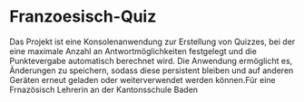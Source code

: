 # Franzoesisch-Quiz
Das Projekt ist eine Konsolenanwendung zur Erstellung von Quizzes, bei der eine maximale Anzahl an Antwortmöglichkeiten festgelegt und die Punktevergabe automatisch 
berechnet wird. Die Anwendung ermöglicht es, Änderungen zu speichern, sodass diese persistent bleiben und auf anderen Geräten erneut geladen oder weiterverwendet 
werden können.Für eine Frnazösisch Lehrerin an der Kantonsschule Baden
